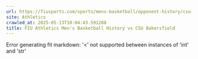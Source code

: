 ```yaml
---
url: https://fiusports.com/sports/mens-basketball/opponent-history/csu-bakersfield/1569
site: Athletics
crawled_at: 2025-05-13T10:04:43.591288
title: FIU Athletics Men's Basketball History vs CSU Bakersfield
---
```


Error generating fit markdown: '<' not supported between instances of 'int' and 'str'